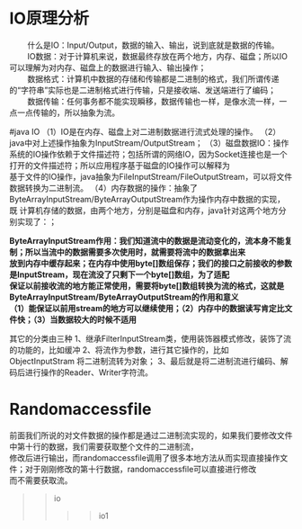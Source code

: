 # IO原理分析
&emsp;&emsp;    什么是IO：Input/Output，数据的输入、输出，说到底就是数据的传输。
&emsp;&emsp;    IO数据：对于计算机来说，数据最终存放在两个地方，内存、磁盘；所以IO可以理解为对内存、磁盘上的数据进行输入、输出操作；  
&emsp;&emsp;    数据格式：计算机中数据的存储和传输都是二进制的格式，我们所谓传递的“字符串”实际也是二进制格式进行传输，只是接收端、发送端进行了编码；  
&emsp;&emsp;    数据传输：任何事务都不能实现瞬移，数据传输也一样，是像水流一样，一点一点传输的，所以抽象为流。
                
#java IO
（1）IO是在内存、磁盘上对二进制数据进行流式处理的操作。
（2）java中对上述操作抽象为InputStream/OutputStream；
（3）磁盘数据IO：操作系统的IO操作依赖于文件描述符；包括所谓的网络IO，因为Socket连接也是一个打开的文件描述符；所以应用程序基于磁盘的IO操作可以解释为  
基于文件的IO操作，java抽象为FileInputStream/FileOutputStream，可以将文件数据转换为二进制流。
（4）内存数据的操作：抽象了ByteArrayInputStream/ByteArrayOutputStream作为操作内存中数据的实现，既
 计算机存储的数据，由两个地方，分别是磁盘和内存，java针对这两个地方分别实现了：；
 
 **ByteArrayInputStream作用：我们知道流中的数据是流动变化的，流本身不能复制；所以当流中的数据需要多次使用时，就需要将流中的数据拿出来**  
 **放到内存中缓存起来；在内存中使用byte[]数组保存；我们的接口之前接收的参数是InputStream，现在流没了只剩下一个byte[]数组，为了适配**  
 **保证以前接收流的地方能正常使用，需要将byte[]数组转换为流的格式，这就是ByteArrayInputStream/ByteArrayOutputStream的作用和意义**  
 **（1）能保证以前用stream的地方可以继续使用；（2）内存中的数据读写肯定比文件快；（3）当数据较大的时候不适用**  
 
 
 其它的分类由三种
 1、继承FilterInputStream类，使用装饰器模式修改，装饰了流的功能的，比如缓冲
 2、将流作为参数，进行其它操作的，比如ObjectInputStram 将二进制流转为对象；
 3、最后就是将二进制流进行编码、解码后进行操作的Reader、Writer字符流。
 
 # Randomaccessfile
 前面我们所说的对文件数据的操作都是通过二进制流实现的，如果我们要修改文件中第十行的数据，我们需要获取整个文件的二进制流，  
 修改后进行输出，而randomaccessfile调用了很多本地方法从而实现直接操作文件；对于刚刚修改的第十行数据，randomaccessfile可以直接进行修改  
 而不需要获取流。
 
 >>io  
 >>>>io1